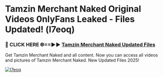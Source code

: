 # Tamzin Merchant Naked Original Videos 0nlyFans Leaked - Files Updated! (l7eoq)

<h3>🔴 CLICK HERE 🌐==►► <a href="https://tinyurl.com/up5wt9bj" rel="nofollow">Tamzin Merchant Naked Updated Files</a></h3>

Get Tamzin Merchant Naked and all content. Now you can access all videos and pictures of Tamzin Merchant Naked. New Updated Files 2025!

[![l7eoq](https://i.imgur.com/ABiUzMV.gif)](https://tinyurl.com/up5wt9bj)
